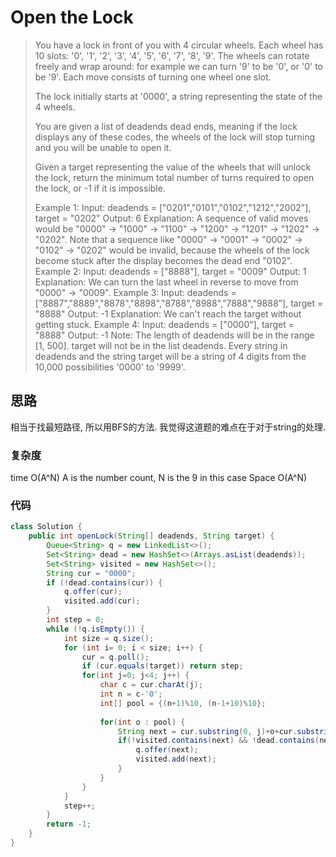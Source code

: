 # Open the Lock

> You have a lock in front of you with 4 circular wheels. Each wheel has 10 slots: '0', '1', '2', '3', '4', '5', '6', '7', '8', '9'. The wheels can rotate freely and wrap around: for example we can turn '9' to be '0', or '0' to be '9'. Each move consists of turning one wheel one slot.
> 
> The lock initially starts at '0000', a string representing the state of the 4 wheels.
> 
> You are given a list of deadends dead ends, meaning if the lock displays any of these codes, the wheels of the lock will stop turning and you will be unable to open it.
> 
> Given a target representing the value of the wheels that will unlock the lock, return the minimum total number of turns required to open the lock, or -1 if it is impossible.
> 
> Example 1:
> Input: deadends = ["0201","0101","0102","1212","2002"], target = "0202"
> Output: 6
> Explanation:
> A sequence of valid moves would be "0000" -> "1000" -> "1100" -> "1200" -> "1201" -> "1202" -> "0202".
> Note that a sequence like "0000" -> "0001" -> "0002" -> "0102" -> "0202" would be invalid,
> because the wheels of the lock become stuck after the display becomes the dead end "0102".
> Example 2:
> Input: deadends = ["8888"], target = "0009"
> Output: 1
> Explanation:
> We can turn the last wheel in reverse to move from "0000" -> "0009".
> Example 3:
> Input: deadends = ["8887","8889","8878","8898","8788","8988","7888","9888"], target = "8888"
> Output: -1
> Explanation:
> We can't reach the target without getting stuck.
> Example 4:
> Input: deadends = ["0000"], target = "8888"
> Output: -1
> Note:
> The length of deadends will be in the range [1, 500].
> target will not be in the list deadends.
> Every string in deadends and the string target will be a string of 4 digits from the 10,000 possibilities '0000' to '9999'.


## 思路
相当于找最短路径, 所以用BFS的方法. 我觉得这道题的难点在于对于string的处理.

### 复杂度
time O(A^N) A is the number count, N is the 9 in this case
Space O(A^N)

### 代码
```java
class Solution {
    public int openLock(String[] deadends, String target) {
        Queue<String> q = new LinkedList<>();
        Set<String> dead = new HashSet<>(Arrays.asList(deadends));
        Set<String> visited = new HashSet<>();
        String cur = "0000";
        if (!dead.contains(cur)) {
            q.offer(cur);
            visited.add(cur);
        }
        int step = 0;
        while (!q.isEmpty()) {
            int size = q.size();
            for (int i= 0; i < size; i++) {
                cur = q.poll();
                if (cur.equals(target)) return step;
                for(int j=0; j<4; j++) {
                    char c = cur.charAt(j);
                    int n = c-'0';
                    int[] pool = {(n+1)%10, (n-1+10)%10};
                    
                    for(int o : pool) {
                        String next = cur.substring(0, j)+o+cur.substring(j+1);
                        if(!visited.contains(next) && !dead.contains(next)) {
                            q.offer(next);
                            visited.add(next);
                        }
                    }
                }
            }
            step++;
        }
        return -1;
    }
}

```